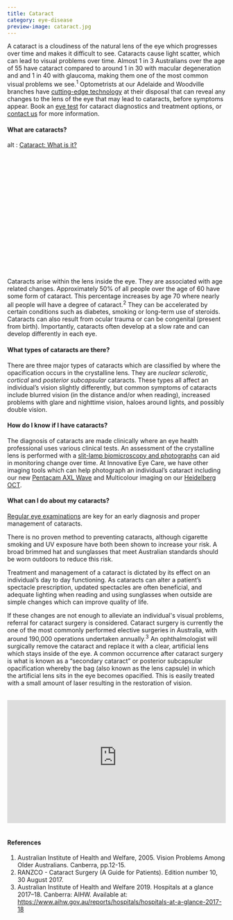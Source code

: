 ```yaml
---
title: Cataract
category: eye-disease
preview-image: cataract.jpg
---
```

<div class="employee-heading">
<p>A cataract is a cloudiness of the natural lens of the eye which progresses over time and makes it difficult to see. Cataracts cause light scatter, which can lead to visual problems over time. Almost 1 in 3 Australians over the age of 55 have cataract compared to around 1 in 30 with macular degeneration and and 1 in 40 with glaucoma, making them one of the most common visual problems we see.<sup>1</sup> Optometrists at our Adelaide and Woodville branches have <a href="/what-we-do/anterior-imaging">cutting-edge technology</a> at their disposal that can reveal any changes to the lens of the eye that may lead to cataracts, before symptoms appear. Book an <a href="/what-we-do/eye-exam">eye test</a> for cataract diagnostics and treatment options, or <a href="/contact">contact us</a> for more information. </p>
</div>

#### What are cataracts?

<div class="myWrapper" style="position: relative; padding-bottom: 56.25%; height: 0;"><!--\\\\\\\[if IE]><iframe frameborder="0" type="text/html" src="https://2689-2347.captiv8online.com/animations/embed/one/cat-wh-is-it?player_width=100%&player_height=100%&site_company_language=34&autostart=false" width="100%" height="100%" style="position:absolute;top:0;left:0;width:100%;height:100%;"></iframe><!\\\\\\\[endif]--><!--\\\\\\\[if !IE]> <--><object data="https://2689-2347.captiv8online.com/animations/embed/one/cat-wh-is-it?player_width=100%&player_height=100%&site_company_language=34&autostart=false" type="text/html" width="100%" height="100%" style="position:absolute;top:0;left:0;width:100%;height:100%;">  alt : <a href="https://2689-2347.captiv8online.com/animations/embed/one/cat-wh-is-it?player_width=100%&player_height=100%&site_company_language=34&autostart=false">Cataract: What is it?</a></object><!--> <!\\\\\\\[endif]--></div>

<br>

Cataracts arise within the lens inside the eye. They are associated with age related changes. Approximately 50% of all people over the age of 60 have some form of cataract. This percentage increases by age 70 where nearly all people will have a degree of cataract.<sup>2</sup> They can be accelerated by certain conditions such as diabetes, smoking or long-term use of steroids. Cataracts can also result from ocular trauma or can be congenital (present from birth). Importantly, cataracts often develop at a slow rate and can develop differently in each eye.

#### What types of cataracts are there?

There are three major types of cataracts which are classified by where the opacification occurs in the crystalline lens. They are *nuclear sclerotic*, *cortical* and *posterior subcapsular* cataracts. These types all affect an individual’s vision slightly differently, but common symptoms of cataracts include blurred vision (in the distance and/or when reading), increased problems with glare and nighttime vision, haloes around lights, and possibly double vision.

#### How do I know if I have cataracts?

The diagnosis of cataracts are made clinically where an eye health professional uses various clinical tests. An assessment of the crystalline lens is performed with a [slit-lamp biomicroscopy and photographs](https://www.innovativeeyecare.com.au/what-we-do/anterior-imaging) can aid in monitoring change over time. At Innovative Eye Care, we have other imaging tools which can help photograph an individual’s cataract including our new [Pentacam AXL Wave](https://www.innovativeeyecare.com.au/what-we-do/optical-biometry) and Multicolour imaging on our [Heidelberg OCT](https://www.innovativeeyecare.com.au/what-we-do/oct).

#### What can I do about my cataracts?

[Regular eye examinations](https://www.innovativeeyecare.com.au/what-we-do/eye-exam) are key for an early diagnosis and proper management of cataracts.

There is no proven method to preventing cataracts, although cigarette smoking and UV exposure have both been shown to increase your risk. A broad brimmed hat and sunglasses that meet Australian standards should be worn outdoors to reduce this risk. 

Treatment and management of a cataract is dictated by its effect on an individual’s day to day functioning. As cataracts can alter a patient’s spectacle prescription, updated spectacles are often beneficial, and adequate lighting when reading and using sunglasses when outside are simple changes which can improve quality of life.

If these changes are not enough to alleviate an individual's visual problems, referral for cataract surgery is considered. Cataract surgery is currently the one of the most commonly performed elective surgeries in Australia, with around 190,000 operations undertaken annually.<sup>3</sup> An ophthalmologist will surgically remove the cataract and replace it with a clear, artificial lens which stays inside of the eye. A common occurrence after cataract surgery is what is known as a “secondary cataract” or posterior subcapsular opacification whereby the bag (also known as the lens capsule) in which the artificial lens sits in the eye becomes opacified. This is easily treated with a small amount of laser resulting in the restoration of vision.

<br>

<div class="myWrapper" style="position: relative; padding-bottom: 56.25%; height: 0;"><iframe frameborder="0" type="text/html" src="https://2689-2347.captiv8online.com/animations/embed/one/iol-options?player_width=100%&player_height=100%&site_company_language=34&autostart=false" width="100%" height="100%" style="position:absolute;top:0;left:0;width:100%;height:100%;"></iframe></div>

<br>

#### References

1. Australian Institute of Health and Welfare, 2005. Vision Problems Among Older Australians. Canberra, pp.12-15.
2. RANZCO - Cataract Surgery (A Guide for Patients). Edition number 10, 30 August 2017.
3. Australian Institute of Health and Welfare 2019. Hospitals at a glance 2017–18. Canberra: AIHW. Available at: https://www.aihw.gov.au/reports/hospitals/hospitals-at-a-glance-2017-18